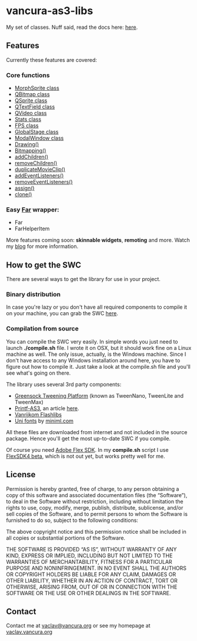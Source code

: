 # vancura-as3-libs

My set of classes. Nuff said, read the docs here: [here](http://doc.vaclav.vancura.org/vancura-as3-libs).



## Features

Currently these features are covered:

### Core functions

* [MorphSprite class](http://doc.vaclav.vancura.org/vancura-as3-libs/files/org/vancura/vaclav/core/MorphSprite-as.html)
* [QBitmap class](http://doc.vaclav.vancura.org/vancura-as3-libs/files/org/vancura/vaclav/core/QBitmap-as.html)
* [QSprite class](http://doc.vaclav.vancura.org/vancura-as3-libs/files/org/vancura/vaclav/core/QSprite-as.html)
* [QTextField class](http://doc.vaclav.vancura.org/vancura-as3-libs/files/org/vancura/vaclav/core/QTextField-as.html)
* [QVideo class](http://doc.vaclav.vancura.org/vancura-as3-libs/files/org/vancura/vaclav/core/QVideo-as.html)
* [Stats class](http://doc.vaclav.vancura.org/vancura-as3-libs/files/org/vancura/vaclav/core/Stats-as.html)
* [FPS class](http://doc.vaclav.vancura.org/vancura-as3-libs/files/org/vancura/vaclav/core/FPS-as.html)
* [GlobalStage class](http://doc.vaclav.vancura.org/vancura-as3-libs/files/org/vancura/vaclav/core/GlobalStage-as.html)
* [ModalWindow class](http://doc.vaclav.vancura.org/vancura-as3-libs/files/org/vancura/vaclav/core/ModalWindow-as.html)
* [Drawing()](http://doc.vaclav.vancura.org/vancura-as3-libs/files/org/vancura/vaclav/core/Drawing-as.html)
* [Bitmapping()](http://doc.vaclav.vancura.org/vancura-as3-libs/files/org/vancura/vaclav/core/Bitmapping-as.html)
* [addChildren()](http://doc.vaclav.vancura.org/vancura-as3-libs/files/org/vancura/vaclav/core/addChildren-as.html)
* [removeChildren()](http://doc.vaclav.vancura.org/vancura-as3-libs/files/org/vancura/vaclav/core/removeChildren-as.html)
* [duplicateMovieClip()](http://doc.vaclav.vancura.org/vancura-as3-libs/files/org/vancura/vaclav/core/duplicateMovieClip-as.html)
* [addEventListeners()](http://doc.vaclav.vancura.org/vancura-as3-libs/files/org/vancura/vaclav/core/addEventListeners-as.html)
* [removeEventListeners()](http://doc.vaclav.vancura.org/vancura-as3-libs/files/org/vancura/vaclav/core/removeEventListeners-as.html)
* [assign()](http://doc.vaclav.vancura.org/vancura-as3-libs/files/org/vancura/vaclav/core/assign-as.html)
* [clone()](http://doc.vaclav.vancura.org/vancura-as3-libs/files/org/vancura/vaclav/core/clone-as.html)


### Easy [Far](http://code.google.com/p/vanrijkom-flashlibs/wiki/FAR) wrapper:

* Far
* FarHelperItem

More features coming soon: **skinnable widgets**, **remoting** and more. Watch my [blog](http://vaclav.vancura.org/blog) for more information.


## How to get the SWC

There are several ways to get the library for use in your project.

### Binary distribution

In case you're lazy or you don't have all required components to compile it on your machine, you can grab the SWC [here](http://github.com/vancura/vancura-as3-libs/blob/master/bin/vancura-as3-libs.swc).

### Compilation from source

You can compile the SWC very easily. In simple words you just need to launch **./compile.sh** file. I wrote it on OSX, but it should work fine on a Linux machine as well. The only issue, actually, is the Windows machine. Since I don't have access to any Windows installation around here, you have to figure out how to compile it. Just take a look at the compile.sh file and you'll see what's going on there.

The library uses several 3rd party components:
* [Greensock Tweening Platform](http://tweenmax.com) (known as TweenNano, TweenLite and TweenMax)
* [Printf-AS3](http://code.google.com/p/printf-as3), an article [here](http://www.stimuli.com.br/trane/2009/feb/21/printf-as3).
* [Vanrijkom Flashlibs](http://code.google.com/p/vanrijkom-flashlibs)
* [Uni fonts](http://www.dafont.com/search.php?psize=m&q=uni_05_x) by [miniml.com](http://miniml.com)

All these files are downloaded from internet and not included in the source package. Hence you'll get the most up-to-date SWC if you compile.

Of course you need [Adobe Flex SDK](http://www.adobe.com/products/flex). In my **compile.sh** script I use [FlexSDK4 beta](http://opensource.adobe.com/wiki/display/flexsdk/Download+Flex+4), which is not out yet, but works pretty well for me.



## License

Permission is hereby granted, free of charge, to any person obtaining a copy of this software and associated documentation files (the “Software”), to deal in the Software without restriction, including without limitation the rights to use, copy, modify, merge, publish, distribute, sublicense, and/or sell copies of the Software, and to permit persons to whom the Software is furnished to do so, subject to the following conditions:

The above copyright notice and this permission notice shall be included in all copies or substantial portions of the Software.

THE SOFTWARE IS PROVIDED “AS IS”, WITHOUT WARRANTY OF ANY KIND, EXPRESS OR IMPLIED, INCLUDING BUT NOT LIMITED TO THE WARRANTIES OF MERCHANTABILITY, FITNESS FOR A PARTICULAR PURPOSE AND NONINFRINGEMENT. IN NO EVENT SHALL THE AUTHORS OR COPYRIGHT HOLDERS BE LIABLE FOR ANY CLAIM, DAMAGES OR OTHER LIABILITY, WHETHER IN AN ACTION OF CONTRACT, TORT OR OTHERWISE, ARISING FROM, OUT OF OR IN CONNECTION WITH THE SOFTWARE OR THE USE OR OTHER DEALINGS IN THE SOFTWARE.



## Contact

Contact me at [vaclav@vancura.org](mailto:vaclav@vancura.org) or see my homepage at [vaclav.vancura.org](http://vaclav.vancura.org)

